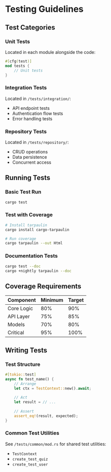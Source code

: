 # Testing Guidelines

## Test Categories

### Unit Tests

Located in each module alongside the code:

```rust
#[cfg(test)]
mod tests {
    // Unit tests
}
```

### Integration Tests

Located in `/tests/integration/`:

- API endpoint tests
- Authentication flow tests
- Error handling tests

### Repository Tests

Located in `/tests/repository/`:

- CRUD operations
- Data persistence
- Concurrent access

## Running Tests

### Basic Test Run

```bash
cargo test
```

### Test with Coverage

```bash
# Install tarpaulin
cargo install cargo-tarpaulin

# Run coverage
cargo tarpaulin --out Html
```

### Documentation Tests

```bash
cargo test --doc
cargo +nightly tarpaulin --doc
```

## Coverage Requirements

| Component    | Minimum | Target |
|--------------|---------|--------|
| Core Logic   | 80%     | 90%    |
| API Layer    | 75%     | 85%    |
| Models       | 70%     | 80%    |
| Critical     | 95%     | 100%   |

## Writing Tests

### Test Structure

```rust
#[tokio::test]
async fn test_name() {
    // Arrange
    let ctx = TestContext::new().await;
    
    // Act
    let result = // ...
    
    // Assert
    assert_eq!(result, expected);
}
```

### Common Test Utilities

See `/tests/common/mod.rs` for shared test utilities:

- `TestContext`
- `create_test_quiz`
- `create_test_user`
